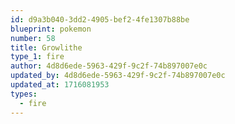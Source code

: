 ```yaml
---
id: d9a3b040-3dd2-4905-bef2-4fe1307b88be
blueprint: pokemon
number: 58
title: Growlithe
type_1: fire
author: 4d8d6ede-5963-429f-9c2f-74b897007e0c
updated_by: 4d8d6ede-5963-429f-9c2f-74b897007e0c
updated_at: 1716081953
types:
  - fire
---
```

